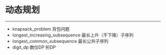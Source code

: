# 动态规划

---

- knapsack_problem 背包问题
- longest_increasing_subsequence 最长上升（不下降）子序列
- longest_common_subsequence 最长公共子序列
- digit_dp 数位DP 桁DP